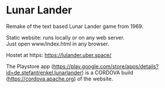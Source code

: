 # Lunar Lander

Remake of the text based Lunar Lander game from 1969.

Static website: runs locally or on any web server.  
Just open www/index.html in any browser.  

Hostet at https: https://lulander.uber.space/

The Playstore app (<https://play.google.com/store/apps/details?id=de.stefantrenkel.lunarlander>) is a CORDOVA build (<https://cordova.apache.org>) of the website.
